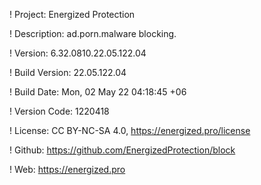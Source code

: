 ! Project: Energized Protection

! Description: ad.porn.malware blocking.

! Version: 6.32.0810.22.05.122.04

! Build Version: 22.05.122.04

! Build Date: Mon, 02 May 22 04:18:45 +06

! Version Code: 1220418

! License: CC BY-NC-SA 4.0, https://energized.pro/license

! Github: https://github.com/EnergizedProtection/block

! Web: https://energized.pro
